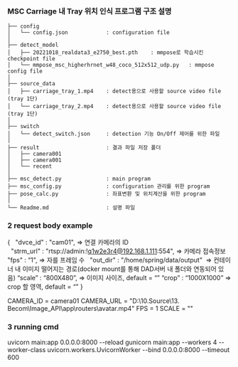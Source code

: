 ### MSC Carriage 내 Tray 위치 인식 프로그램 구조 설명
```
├── config
│   └── config.json            : configuration file
│
├── detect_model
│   ├── 20221018_realdata3_e2750_best.pth    : mmpose로 학습시킨 checkpoint file
│   └── mmpose_msc_higherhrnet_w48_coco_512x512_udp.py   : mmpose config file
│
├── source_data
│   ├── carriage_tray_1.mp4    : detect용으로 사용할 source video file (tray 1단)
│   └── carriage_tray_2.mp4    : detect용으로 사용할 source video file (tray 1단)
│
├── switch
│   └── detect_switch.json     : detection 기능 On/Off 제어를 위한 파일
│
├── result                     : 결과 파일 저장 폴더
│   ├── camera001
│   ├── camera001
│   └── recent
│
├── msc_detect.py              : main program
├── msc_config.py              : configuration 관리를 위한 program
├── pose_calc.py               : 좌표변환 및 위치계산을 위한 program
│
└── Readme.md                  : 설명 파일
```

### 2 request body example

{
   "dvce_id" : "cam01",  		         => 연결 카메라의 ID     
   "strm_url" : "rtsp://admin:!q1w2e3r4@192.168.1.111:554", => 카메라 접속정보 
   "fps" : “1", 			         => 자를 프레임 수
   "out_dir" : "/home/spring/data/output"  	         => 컨테이너 내 이미지 떨어지는 경로(docker mount를 통해 DAD서버 내 폴더와 연동되어 있음)
   “scale” : “800X480”, 	  	         => 이미지 사이즈, default = “”
   “crop” : “1000X1000” 		         => crop 할 영역, default = “”
}

CAMERA_ID = camera01
CAMERA_URL = "D:\10.Source\13. Becom\Image_API\app\routers\avatar.mp4"
FPS = 1
SCALE = ""

### 3 running cmd
uvicorn main:app 0.0.0.0:8000 --reload
gunicorn main:app --workers 4 --worker-class uvicorn.workers.UvicornWorker --bind 0.0.0.0:8000 --timeout 600